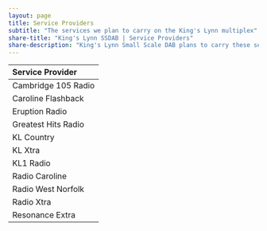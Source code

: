 ```yaml
---
layout: page
title: Service Providers
subtitle: "The services we plan to carry on the King's Lynn multiplex"
share-title: "King's Lynn SSDAB | Service Providers"
share-description: "King's Lynn Small Scale DAB plans to carry these service providers"
---
```

| Service Provider |
| :------ |
| Cambridge 105 Radio |
| Caroline Flashback |
| Eruption Radio |
| Greatest Hits Radio |
| KL Country |
| KL Xtra |
| KL1 Radio |
| Radio Caroline |
| Radio West Norfolk |
| Radio Xtra |
| Resonance Extra |
